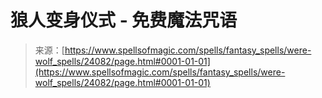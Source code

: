 <!--yml

category: 未分类

date: 2024-06-12 19:09:44

-->

# 狼人变身仪式 - 免费魔法咒语

> 来源：[https://www.spellsofmagic.com/spells/fantasy_spells/were-wolf_spells/24082/page.html#0001-01-01](https://www.spellsofmagic.com/spells/fantasy_spells/were-wolf_spells/24082/page.html#0001-01-01)
